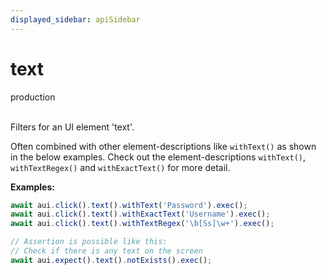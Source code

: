 ```yaml
---
displayed_sidebar: apiSidebar
---
```

# text
<span class="theme-doc-version-badge badge badge--success">production</span><br/><br/>

Filters for an UI element 'text'.

Often combined with other element-descriptions like `withText()` as shown in the below examples.
Check out the element-descriptions `withText()`, `withTextRegex()` and `withExactText()` for more detail.



**Examples:**
```typescript
await aui.click().text().withText('Password').exec();
await aui.click().text().withExactText('Username').exec();
await aui.click().text().withTextRegex('\b[Ss]\w+').exec();

// Assertion is possible like this:
// Check if there is any text on the screen
await aui.expect().text().notExists().exec();
```

